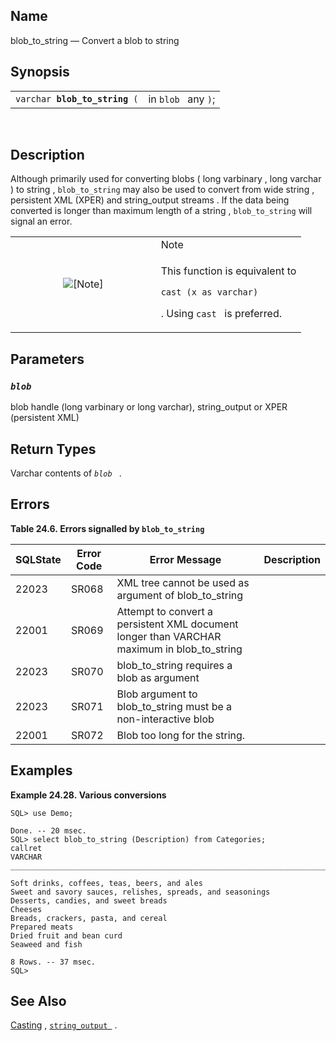 <div>

<div>

</div>

<div>

## Name

blob_to_string — Convert a blob to string

</div>

<div>

## Synopsis

<div>

|                                    |                     |
|------------------------------------|---------------------|
| `varchar `**`blob_to_string`**` (` | in `blob ` any `)`; |

<div>

 

</div>

</div>

</div>

<div>

## Description

Although primarily used for converting <span class="type">blobs </span>
( <span class="type">long varbinary </span> , <span class="type">long
varchar</span> ) to <span class="type">string</span> , `blob_to_string`
may also be used to convert from <span class="type">wide string</span> ,
<span class="type">persistent XML (XPER)</span> and
<span class="type">string_output streams</span> . If the data being
converted is longer than maximum length of a
<span class="type">string</span> , `blob_to_string` will signal an
error.

<div>

<table data-border="0" data-summary="Note: Note">
<colgroup>
<col style="width: 50%" />
<col style="width: 50%" />
</colgroup>
<tbody>
<tr class="odd">
<td rowspan="2" style="text-align: center;" data-valign="top"
width="25"><img src="images/note.png" alt="[Note]" /></td>
<td style="text-align: left;">Note</td>
</tr>
<tr class="even">
<td style="text-align: left;" data-valign="top"><p>This function is
equivalent to</p>
<pre class="programlisting"><code>cast (x as varchar)</code></pre>
<p>. Using <code class="function">cast </code> is preferred.</p></td>
</tr>
</tbody>
</table>

</div>

</div>

<div>

## Parameters

<div>

### *`blob `*

<span class="type">blob handle </span> (long varbinary or long varchar),
<span class="type">string_output </span> or <span class="type">XPER
</span> (persistent XML)

</div>

</div>

<div>

## Return Types

<span class="type">Varchar </span> contents of *`blob `* .

</div>

<div>

## Errors

<div>

**Table 24.6. Errors signalled by `blob_to_string `**

<div>

| SQLState                              | Error Code                            | Error Message                                                                                                              | Description |
|---------------------------------------|---------------------------------------|----------------------------------------------------------------------------------------------------------------------------|-------------|
| <span class="errorcode">22023 </span> | <span class="errorcode">SR068 </span> | <span class="errortext">XML tree cannot be used as argument of blob_to_string </span>                                      |             |
| <span class="errorcode">22001 </span> | <span class="errorcode">SR069 </span> | <span class="errortext">Attempt to convert a persistent XML document longer than VARCHAR maximum in blob_to_string </span> |             |
| <span class="errorcode">22023 </span> | <span class="errorcode">SR070 </span> | <span class="errortext">blob_to_string requires a blob as argument </span>                                                 |             |
| <span class="errorcode">22023 </span> | <span class="errorcode">SR071 </span> | <span class="errortext">Blob argument to blob_to_string must be a non-interactive blob </span>                             |             |
| <span class="errorcode">22001 </span> | <span class="errorcode">SR072 </span> | <span class="errortext">Blob too long for the string. </span>                                                              |             |

</div>

</div>

  

</div>

<div>

## Examples

<div>

**Example 24.28. Various conversions**

<div>

``` screen
SQL> use Demo;

Done. -- 20 msec.
SQL> select blob_to_string (Description) from Categories;
callret
VARCHAR
_______________________________________________________________________________

Soft drinks, coffees, teas, beers, and ales
Sweet and savory sauces, relishes, spreads, and seasonings
Desserts, candies, and sweet breads
Cheeses
Breads, crackers, pasta, and cereal
Prepared meats
Dried fruit and bean curd
Seaweed and fish

8 Rows. -- 37 msec.
SQL>
```

</div>

</div>

  

</div>

<div>

## See Also

<a href="ch-sqlreference.html#dtcasting" class="link"
title="9.1.2. Casting">Casting</a> ,
<a href="fn_string_output.html" class="link" title="string_output"><code
class="function">string_output </code></a> .

</div>

</div>
